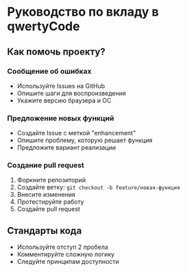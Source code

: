 # Руководство по вкладу в qwertyCode

## Как помочь проекту?

### Сообщение об ошибках
- Используйте Issues на GitHub
- Опишите шаги для воспроизведения
- Укажите версию браузера и ОС

### Предложение новых функций
- Создайте Issue с меткой "enhancement"
- Опишите проблему, которую решает функция
- Предложите вариант реализации

### Создание pull request
1. Форкните репозиторий
2. Создайте ветку: `git checkout -b feature/новая-функция`
3. Внесите изменения
4. Протестируйте работу
5. Создайте pull request

## Стандарты кода
- Используйте отступ 2 пробела
- Комментируйте сложную логику
- Следуйте принципам доступности
